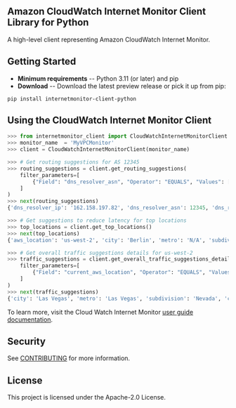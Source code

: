 ## Amazon CloudWatch Internet Monitor Client Library for Python

A high-level client representing Amazon CloudWatch Internet Monitor.

## Getting Started

* **Minimum requirements** -- Python 3.11 (or later) and pip
* **Download** -- Download the latest preview release or pick it up from pip:
```
pip install internetmonitor-client-python
```

## Using the CloudWatch Internet Monitor Client

```python
>>> from internetmonitor_client import CloudWatchInternetMonitorClient
>>> monitor_name  = 'MyVPCMonitor'
>>> client = CloudWatchInternetMonitorClient(monitor_name)

>>> # Get routing suggestions for AS 12345
>>> routing_suggestions = client.get_routing_suggestions(
    filter_parameters=[
        {"Field": "dns_resolver_asn", "Operator": "EQUALS", "Values": ["12345"]},
    ]
)
>>> next(routing_suggestions)
{'dns_resolver_ip': '162.158.197.82', 'dns_resolver_asn': 12345, 'dns_resolver_isp': 'isp name', 'ipv4_prefixes': ['71.134.0.0/15'], 'current_aws_location': 'us-west-2', 'current_latency': 93.4, 'proposed_aws_location': 'us-east-1', 'proposed_latency': 36.2}

>>> # Get suggestions to reduce latency for top locations
>>> top_locations = client.get_top_locations()
>>> next(top_locations)
{'aws_location': 'us-west-2', 'city': 'Berlin', 'metro': 'N/A', 'subdivision': 'Land Berlin', 'country': 'Germany', 'asn': 1234, 'availability': 100.0, 'min_availability': 100.0, 'performance': 100.0, 'min_performance': 100.0, 'bytes_in': 34443600, 'bytes_out': 96288120, 'percentage_of_total_traffic': 0.32, 'current_fbl': 209, 'min_fbl': 206, 'max_fbl': 214, 'best_ec2': 47, 'best_ec2_region': 'eu-central-1', 'best_cf_fbl': 34}

>>> # Get overall traffic suggestions details for us-west-2
>>> traffic_suggestions = client.get_overall_traffic_suggestions_details(
    filter_parameters=[
        {"Field": "current_aws_location", "Operator": "EQUALS", "Values": ["us-west-2"]},
    ]
)
>>> next(traffic_suggestions)
{'city': 'Las Vegas', 'metro': 'Las Vegas', 'subdivision': 'Nevada', 'country': 'United States', 'asn': 1234, 'traffic': 74499564, 'current_aws_location': 'us-west-2', 'fbl_data': {'ap-south-2': 328, 'ap-south-1': 316, 'eu-south-1': 200, 'eu-south-2': 202, 'us-east-1-dfw-2a': 60, 'me-central-1': 307, 'il-central-1': 236, 'ca-central-1': 96, 'us-east-1-atl-2a': 77, 'eu-central-1': 191, 'eu-central-2': 197, 'us-west-1': 34, 'us-west-2': 47, 'af-south-1': 339, 'eu-west-3': 182, 'eu-north-1': 190, 'eu-west-2': 184, 'eu-west-1': 190, 'us-west-2-lax-1b': 33, 'us-west-2-lax-1a': 33, 'ap-northeast-3': 140, 'ap-northeast-2': 159, 'ap-northeast-1': 139, 'me-south-1': 277, 'af-south-1-los-1a': 337, 'sa-east-1': 189, 'us-east-1-qro-1a': 80, 'ap-east-1': 188, 'us-east-1-lim-1a': 171, 'CloudFront': 14, 'ca-west-1': 76, 'ap-southeast-1': 188, 'us-east-1-bue-1a': 228, 'ap-southeast-2': 170, 'ap-southeast-3': 203, 'ap-southeast-4': 182, 'us-east-1': 78, 'ap-southeast-5': 208, 'us-east-2': 72, 'us-east-1-mci-1a': 80, 'us-east-1-mia-2a': 102}}
```

To learn more, visit the Cloud Watch Internet Monitor [user guide documentation](https://docs.aws.amazon.com/AmazonCloudWatch/latest/monitoring/CloudWatch-IM-view-cw-tools-cwim-query.html).

## Security

See [CONTRIBUTING](CONTRIBUTING.md#security-issue-notifications) for more information.

## License

This project is licensed under the Apache-2.0 License.
